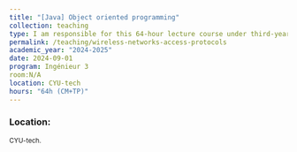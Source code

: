 ```yaml
---
title: "[Java] Object oriented programming"
collection: teaching
type: I am responsible for this 64-hour lecture course under third-year engineering students at Telecom Paris.
permalink: /teaching/wireless-networks-access-protocols
academic_year: "2024-2025"
date: 2024-09-01
program: Ingénieur 3
room:N/A
location: CYU-tech
hours: "64h (CM+TP)"
---
```



### Location:
<span style="font-size: smaller;">CYU-tech.</span>

